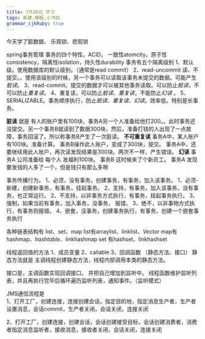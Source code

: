 ```yaml
---
title: 7月26日 学习
tags: 新建,模板,小书匠
grammar_cjkRuby: true
---
```



今天学了脏数据、
乐观锁、悲观锁

spring事务管理  事务的四个特性，ACID，
一致性atomcity，原子性consistency，隔离性isolation，持久性durability
事务有五个隔离级别
1、默认级。使用数据库的默认级别。（通常是read commit）
2、read-uncommit 读、不提交。。使用该级别的时候，另一个事务可以读取该事务未提交的数据。可能产生*脏读*。
3、read-commit。提交的数据才可以被其他事务读取。可以防止*脏读*，不可以防止*重复读*。
4、重复读，可以防止*脏读*、*重复读*，不能防止*幻读* 。
5、SERIALIZABLE。事务顺序执行，防止*脏读*、*重复读*、*幻读*。效率低。特别是长事务。

**脏读**
就是 有人的账户里有100块，事务A另一个人准备给他打200。。此时事务还没提交。另一个事务B就读到了数据300块，然后，准备打钱的人出现了一点故障，事务回滚了。所以称事务B产生了一次脏读。
**不可重复读**
事务A中，某人账户有100块。准备计算。
事务B操作此人账户，变成了300块，提交。
事务A中，还要继续用此人账户，再次读发现结果是300块。两次不一样，产生错误。
**幻读**
事务A 公司准备给 每个人 发福利100块。
事务B 这时候来了个新员工。
事务A 发现要发钱的人多了一个，但是钱只有那么多啊 

事务传播行为。
1、必须，没有事务，创建事务，有事务，加入该事务。
1、必须-新建，创建新事务，有事务，挂起事务。
2、支持，有事务，加入该事务，没有事务，也正常运行。
2、不支持，以非事务方式执行，有事务，挂起事务执行。
3、强制，如果当前有事务，加入事务，没事务， 报错。
3、绝不，以非事物方式执行，有事务则报错。
4、嵌套，没事务，创建事务执行，有事务，创建一个嵌套事务执行


各种链表结构有 list、set、map
list有arraylist、linklist、*Vector*
map有hashmap、*hashtable*、linkhashmap
set 有hashset、linkhashset


线程返回值的方法
1、成员变量 
2、callable
3、回调函数  （静态方法、接口）
静态方法就是 主调线程创建静态方法，线程内部调用本类的静态方法。

接口是，主调函数实现回调接口。
并把自己增加到监听中。
线程函数维护监听列表，并且再执行完毕后循环遍历监听列表，通知事件。（监听模式）

JMS通信流程是  
1、打开工厂，创建连接，连接创建会话，指定目的地，指定消息生产者，生产者设置消息，会话commit，生产者关闭，会话关闭，连接关闭

2、打开工厂，创建连接，创建会话，会话创建接受目标，会话创建消费者，消费者指定消息监听者，接收消息，接收者关闭，会话关闭，连接关闭